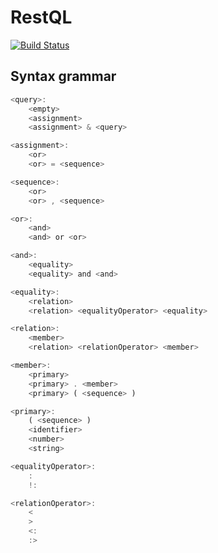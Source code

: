# RestQL
[![Build Status](https://travis-ci.org/paidgeek/restql.svg?branch=master)](https://travis-ci.org/paidgeek/restql)

## Syntax grammar

```js
<query>:
    <empty>
    <assignment>
    <assignment> & <query>

<assignment>:
    <or>
    <or> = <sequence>

<sequence>:
    <or>
    <or> , <sequence>

<or>:
    <and>
    <and> or <or>

<and>:
    <equality>
    <equality> and <and>

<equality>:
    <relation>
    <relation> <equalityOperator> <equality>

<relation>:
    <member>
    <relation> <relationOperator> <member>

<member>:
    <primary>
    <primary> . <member>
    <primary> ( <sequence> )

<primary>:
    ( <sequence> )
    <identifier>
    <number>
    <string>

<equalityOperator>:
    :
    !:

<relationOperator>:
    <
    >
    <:
    :>
```
